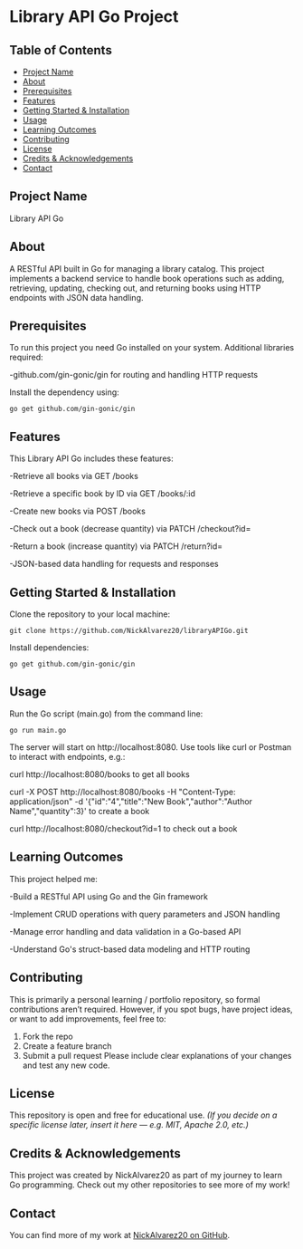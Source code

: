 # Library API Go Project
## Table of Contents
- [Project Name](#project-name)
- [About](#about)
- [Prerequisites](#prerequisites)
- [Features](#features)
- [Getting Started & Installation](#getting-started--installation)
- [Usage](#usage)
- [Learning Outcomes](#learning-outcomes)
- [Contributing](#contributing)
- [License](#license)
- [Credits & Acknowledgements](#credits--acknowledgements)
- [Contact](#contact)
## Project Name
Library API Go
## About
A RESTful API built in Go for managing a library catalog. This project implements a backend service to handle book operations such as adding, retrieving, updating, checking out, and returning books using HTTP endpoints with JSON data handling.
## Prerequisites
To run this project you need Go installed on your system. Additional libraries required:

-github.com/gin-gonic/gin for routing and handling HTTP requests

Install the dependency using:

`go get github.com/gin-gonic/gin`


## Features
This Library API Go includes these features:

-Retrieve all books via GET /books

-Retrieve a specific book by ID via GET /books/:id

-Create new books via POST /books

-Check out a book (decrease quantity) via PATCH /checkout?id=<id>

-Return a book (increase quantity) via PATCH /return?id=<id>

-JSON-based data handling for requests and responses

## Getting Started & Installation
Clone the repository to your local machine:


`git clone https://github.com/NickAlvarez20/libraryAPIGo.git`

Install dependencies:

`go get github.com/gin-gonic/gin`

## Usage
Run the Go script (main.go) from the command line:

`go run main.go`

The server will start on http://localhost:8080. Use tools like curl or Postman to interact with endpoints, e.g.:

curl http://localhost:8080/books to get all books

curl -X POST http://localhost:8080/books -H "Content-Type: application/json" -d '{"id":"4","title":"New Book","author":"Author Name","quantity":3}' to create a book

curl http://localhost:8080/checkout?id=1 to check out a book

## Learning Outcomes
This project helped me:

-Build a RESTful API using Go and the Gin framework

-Implement CRUD operations with query parameters and JSON handling

-Manage error handling and data validation in a Go-based API

-Understand Go's struct-based data modeling and HTTP routing

## Contributing
This is primarily a personal learning / portfolio repository, so formal contributions aren’t required. However, if you spot bugs, have project ideas, or want to add improvements, feel free to:
1. Fork the repo
2. Create a feature branch
3. Submit a pull request Please include clear explanations of your changes and test any new code.
## License
This repository is open and free for educational use.
*(If you decide on a specific license later, insert it here — e.g. MIT, Apache 2.0, etc.)*
## Credits & Acknowledgements
This project was created by NickAlvarez20 as part of my journey to learn Go programming. Check out my other repositories to see more of my work!
## Contact
You can find more of my work at [NickAlvarez20 on GitHub](https://github.com/NickAlvarez20).
